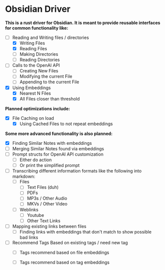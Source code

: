 # Obsidian Driver

**This is a rust driver for Obsidian. It is meant to provide reusable interfaces for common functionality like:**

- [ ] Reading and Writing files / directories
	- [x] Writing Files
	- [x] Reading Files
	- [ ] Making Directories
	- [ ] Reading Directories
- [ ] Calls to the OpenAI API
	- [ ] Creating New Files
	- [ ] Modifying the current File
	- [ ] Appending to the current File
- [x] Using Embeddings
	- [x] Nearest N Files
	- [x] All Files closer than threshold

**Planned optimizations include:**

- [x] File Caching on load
	- [x] Using Cached Files to not repeat embeddings

**Some more advanced functionality is also planned:**

- [x] Finding Similar Notes with embeddings
- [ ] Merging Similar Notes found via embeddings
- [ ] Prompt structs for OpenAI API customization
	- [ ] Either do action
	- [ ] Or print the simplified prompt
- [ ] Transcribing different information formats like the following into markdown:
	- [ ] Files
		- [ ] Text Files (duh)
		- [ ] PDFs
		- [ ] MP3s / Other Audio
		- [ ] MKVs / Other Video
	- [ ] Weblinks
		- [ ] Youtube
		- [ ] Other Text Links
- [ ] Mapping existing links between files
	- [ ] Finding links with embeddings that don't match to show possible bad links
- [ ] Recommend Tags Based on existing tags / need new tag
	- [ ] Tags recommend based on file embeddings
	- [ ] Tags recommend based on tag embeddings


